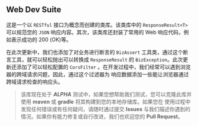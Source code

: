 ## Web Dev Suite

这是一个以 `RESTful` 接口为概念而创建的类库。该类库中的 `ResponseResult<T>` 可以规范您的 `JSON` 响应内容。其次，该类库还封装了常用的 
Web 响应代码，例如表示成功的 200 (OK)等。

在此次更新中，我们也添加了对业务进行断言的 `BizAssert` 工具类，通过这个断言工具，就可以轻松抛出可以转换成 `ResponseResult` 的 
`BizException`。此次更新还添加了可以轻松配置的 `CorsFilter` 。在开发过程中，我们经常可以遇到浏览器的跨域请求问题，因此，通过这个过滤器为
响应数据添加一些能让浏览器通过跨域请求检查的响应头。

> 该库现在处于 **_ALPHA_** 测试中，如果您想帮助我们测试，您可以克隆此库并使用 **maven** 或 **gradle** 将其构建到您的本地存储库。如果您在
> 使用过程中发现任何错误或有任何疑问，请随时通过提交 **Issues** 与我们描述你遇到的情况。如果你有能力修复或自行改进，我们也欢迎您的 
> **Pull Request**。